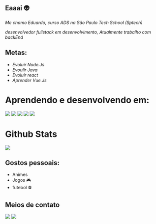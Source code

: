 ## Eaaai 👽

_Me chamo Eduardo, curso ADS na São Paulo Tech School (Sptech)_

_desenvolvedor fullstack em desenvolvimento,_
_Atualmente trabalho com backEnd_

## Metas:

* _Evoluir Node.Js_
* _Evoulir Java_
* _Evoluir react_
* _Aprender Vue.Js_

# Aprendendo e desenvolvendo em:

<img aling="center" src="https://img.shields.io/badge/HTML5-E34F26?style=for-the-badge&logo=html5&logoColor=white">    <img aling="center" src="https://img.shields.io/badge/CSS3-1572B6?style=for-the-badge&logo=css3&logoColor=white">    <img aling="center" src="https://img.shields.io/badge/Java-ED8B00?style=for-the-badge&logo=java&logoColor=white">   <img aling="center" src="https://img.shields.io/badge/JavaScript-323330?style=for-the-badge&logo=javascript&logoColor=F7DF1E">    <img aling="center" src="https://img.shields.io/badge/PHP-777BB4?style=for-the-badge&logo=php&logoColor=white">

# Github Stats
<img aling="center" src="https://github-readme-stats.vercel.app/api?username=Costa-E99&theme=blue-green">

	
## Gostos pessoais:

* Animes
* Jogos 🎮
* futebol ⚽

## Meios de contato

[<img aling="space-beetwen" src="https://img.shields.io/badge/Instagram-E4405F?style=for-the-badge&logo=instagram&logoColor=white">](https://www.instagram.com/oonly_shit/)
[<img aling="space-beetwen" src="https://img.shields.io/badge/LinkedIn-0077B5?style=for-the-badge&logo=linkedin&logoColor=white">](https://www.linkedin.com/in/eduardo-costa-6b8a14239/)

